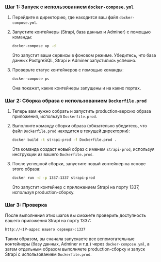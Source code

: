 ### Шаг 1: Запуск с использованием `docker-compose.yml`

1. Перейдите в директорию, где находится ваш файл `docker-compose.yml`.

2. Запустите контейнеры (Strapi, база данных и Adminer) с помощью команды:

   ```bash
   docker-compose up -d
   ```

   Это запустит ваши сервисы в фоновом режиме. Убедитесь, что база данных PostgreSQL, Strapi и Adminer запустились успешно.

3. Проверьте статус контейнеров с помощью команды:

   ```bash
   docker-compose ps
   ```

   Она покажет, какие контейнеры запущены и на каких портах.

### Шаг 2: Сборка образа с использованием `Dockerfile.prod`

1. Теперь вам нужно собрать и запустить production-версию образа приложения, используя `Dockerfile.prod`.

2. Выполните команду сборки образа (обязательно убедитесь, что файл `Dockerfile.prod` находится в текущей директории):

   ```bash
   docker build -t strapi-prod -f Dockerfile.prod .
   ```

   Эта команда создаст новый образ с именем `strapi-prod`, используя инструкции из вашего `Dockerfile.prod`.

3. После успешной сборки, запустите новый контейнер на основе этого образа:

   ```bash
   docker run -d -p 1337:1337 strapi-prod
   ```

   Это запустит контейнер с приложением Strapi на порту 1337, используя production-сборку.

### Шаг 3: Проверка

После выполнения этих шагов вы сможете проверить доступность вашего приложения Strapi на порту 1337:

```bash
http://<IP-адрес вашего сервера>:1337
```

Таким образом, вы сначала запускаете все вспомогательные контейнеры (базу данных, Adminer и т.д.) через `docker-compose.yml`, а затем отдельным образом выполняете production-сборку и запуск Strapi с использованием `Dockerfile.prod`.

